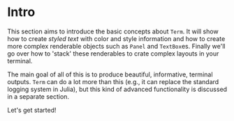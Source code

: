 # Intro
This section aims to introduce the basic concepts about `Term`. It will show how to create *styled text* with color and style information and how to create more complex renderable objects such as `Panel` and `TextBox`es. Finally we'll go over how to 'stack' these renderables to crate complex layouts in your terminal. 

The main goal of all of this is to produce beautiful, informative, terminal outputs. 
`Term` can do a lot more than this (e.g., it can replace the standard logging system in Julia), but this kind of advanced functionality is discussed in a separate section.

Let's get started!
